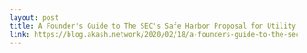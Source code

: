 ```yaml
---
layout: post
title: A Founder's Guide to The SEC's Safe Harbor Proposal for Utility Tokens
link: https://blog.akash.network/2020/02/18/a-founders-guide-to-the-secs-safe-harbor-proposal-for-utility-tokens/
---
```

